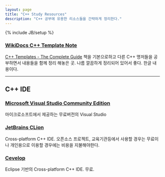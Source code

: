 ```yaml
---
layout: page
title: "C++ Study Resources"
description: "C++ 공부에 유용한 리소스들을 간략하게 정리한다."
---
```

{% include JB/setup %}

### [WikiDocs C++ Template Note](https://wikidocs.net/book/54)
[C++ Templates - The Complete Guide](http://www.josuttis.com/tmplbook/) 책을 기본으로하고 다른 C++ 명저들을 공부하면서 내용들을 함께 정리 해놓은 곳. 나름 깔끔하게 정리되어 있어서 좋다. 한글 내용이다.

---
## C++ IDE

### [Microsoft Visual Studio Community Edition](https://www.visualstudio.com/en-us/products/visual-studio-community-vs.aspx)
마이크로소프트에서 제공하는 무료버전의 Visual Studio

### [JetBrains CLion](https://www.jetbrains.com/clion/)
Cross-platform C++ IDE. 오픈소스 프로젝트, 교육기관등에서 사용할 경우는 무료이나 개인용으로 이용할 경우에는 비용을 지불해야한다.

### [Cevelop](https://www.cevelop.com)
Eclipse 기반의 Cross-platform C++ IDE. 무료.
